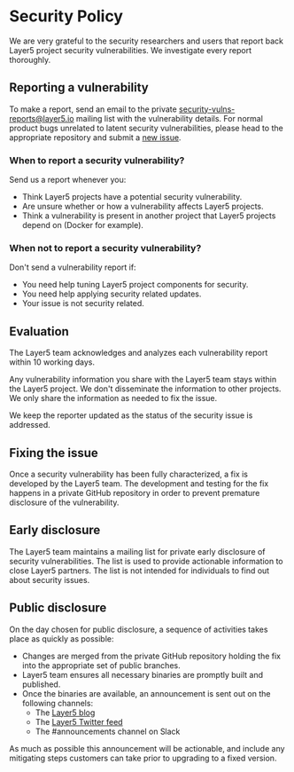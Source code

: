 # Security Policy

We are very grateful to the security researchers and users that report
back Layer5 project security vulnerabilities. We investigate every report thoroughly.

## Reporting a vulnerability

To make a report, send an email to the private
[security-vulns-reports@layer5.io](mailto:security-vulns-reports@layer5.io)
mailing list with the vulnerability details. For normal product bugs
unrelated to latent security vulnerabilities, please head to
the appropriate repository and submit a [new issue](../../issues/new/choose).

### When to report a security vulnerability?

Send us a report whenever you:

- Think Layer5 projects have a potential security vulnerability.
- Are unsure whether or how a vulnerability affects Layer5 projects.
- Think a vulnerability is present in another project that Layer5 projects
  depend on (Docker for example).

### When not to report a security vulnerability?

Don't send a vulnerability report if:

- You need help tuning Layer5 project components for security.
- You need help applying security related updates.
- Your issue is not security related.

## Evaluation

The Layer5 team acknowledges and analyzes each vulnerability report within 10 working days.

Any vulnerability information you share with the Layer5 team stays
within the Layer5 project. We don't disseminate the information to other
projects. We only share the information as needed to fix the issue.

We keep the reporter updated as the status of the security issue is addressed.

## Fixing the issue

Once a security vulnerability has been fully characterized, a fix is developed by the Layer5 team.
The development and testing for the fix happens in a private GitHub repository in order to prevent
premature disclosure of the vulnerability.

## Early disclosure

The Layer5 team maintains a mailing list for private early disclosure of security vulnerabilities.
The list is used to provide actionable information to close Layer5 partners. The list is not intended
for individuals to find out about security issues.

## Public disclosure

On the day chosen for public disclosure, a sequence of activities takes place as quickly as possible:

- Changes are merged from the private GitHub repository holding the fix into the appropriate set of public
  branches.
- Layer5 team ensures all necessary binaries are promptly built and published.
- Once the binaries are available, an announcement is sent out on the following channels:
  - The [Layer5 blog](https://layer5.io/blog/)
  - The [Layer5 Twitter feed](https://twitter.com/layer5)
  - The #announcements channel on Slack

As much as possible this announcement will be actionable, and include any mitigating steps customers can take prior to
upgrading to a fixed version.
